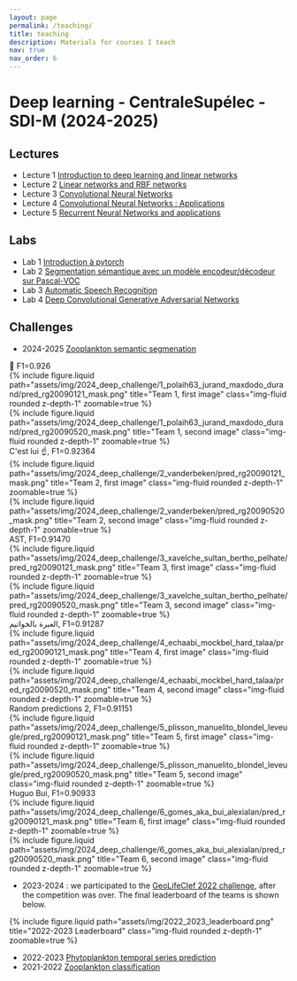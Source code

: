 ```yaml
---
layout: page
permalink: /teaching/
title: teaching
description: Materials for courses I teach
nav: true
nav_order: 6
---
```


# Deep learning - CentraleSupélec - SDI-M (2024-2025)

## Lectures

- Lecture 1 [Introduction to deep learning and linear networks](https://frezza.pages.centralesupelec.fr/teachml2/Supports/NeuralNetworks/00-intro.html)
- Lecture 2 [Linear networks and RBF networks](https://frezza.pages.centralesupelec.fr/teachml2/Supports/NeuralNetworks/02-ffn.html)
- Lecture 3 [Convolutional Neural Networks](https://frezza.pages.centralesupelec.fr/teachml2/Supports/NeuralNetworks/03-cnn.html)
- Lecture 4 [Convolutional Neural Networks : Applications](https://frezza.pages.centralesupelec.fr/teachml2/Supports/NeuralNetworks/04-cnn.html)
- Lecture 5 [Recurrent Neural Networks and applications](https://frezza.pages.centralesupelec.fr/teachml2/Supports/NeuralNetworks/05-rnn.html)

## Labs

- Lab 1 [Introduction à pytorch](https://ia2vr.gitlabpages.inria.fr/iliar/pytorch_introduction.html)
- Lab 2 [Segmentation sémantique avec un modèle encodeur/décodeur sur Pascal-VOC](https://ia2vr.gitlabpages.inria.fr/deeplearning/lab2.html)
- Lab 3 [Automatic Speech Recognition](https://teaching.pages.centralesupelec.fr/deeplearning-lectures-build/02-pytorch-asr.html)
- Lab 4 [Deep Convolutional Generative Adversarial Networks](https://teaching.pages.centralesupelec.fr/deeplearning-lectures-build/03-pytorch-gan.html)

## Challenges

- 2024-2025 [Zooplankton semantic segmenation](https://www.kaggle.com/competitions/3md4040-2025-challenge/overview)

<div class="row">
	<div class="col-sm-2">
	🥱 F1=0.926
	</div>
    <div class="col-sm-4">
		{% include figure.liquid path="assets/img/2024_deep_challenge/1_polaih63_jurand_maxdodo_durand/pred_rg20090121_mask.png" title="Team 1, first image" class="img-fluid rounded z-depth-1" zoomable=true %}
    </div>
    <div class="col-sm-4">
		{% include figure.liquid path="assets/img/2024_deep_challenge/1_polaih63_jurand_maxdodo_durand/pred_rg20090520_mask.png" title="Team 1, second image" class="img-fluid rounded z-depth-1" zoomable=true %}
    </div>
</div>
<div class="row">
	<div class="col-sm-2">
	C'est lui ☝️, F1=0.92364
	</div>
    <div class="col-sm-4">
		{% include figure.liquid path="assets/img/2024_deep_challenge/2_vanderbeken/pred_rg20090121_mask.png" title="Team 2, first image" class="img-fluid rounded z-depth-1" zoomable=true %}
    </div>
    <div class="col-sm-4">
		{% include figure.liquid path="assets/img/2024_deep_challenge/2_vanderbeken/pred_rg20090520_mask.png" title="Team 2, second image" class="img-fluid rounded z-depth-1" zoomable=true %}
    </div>
</div>
<div class="row">
	<div class="col-sm-2">
	AST, F1=0.91470
	</div>
    <div class="col-sm-4">
		{% include figure.liquid path="assets/img/2024_deep_challenge/3_xavelche_sultan_bertho_pelhate/pred_rg20090121_mask.png" title="Team 3, first image" class="img-fluid rounded z-depth-1" zoomable=true %}
    </div>
    <div class="col-sm-4">
		{% include figure.liquid path="assets/img/2024_deep_challenge/3_xavelche_sultan_bertho_pelhate/pred_rg20090520_mask.png" title="Team 3, second image" class="img-fluid rounded z-depth-1" zoomable=true %}
    </div>
</div>
<div class="row">
	<div class="col-sm-2">
	العبرة بالخواتيم, F1=0.91287
	</div>
    <div class="col-sm-4">
		{% include figure.liquid path="assets/img/2024_deep_challenge/4_echaabi_mockbel_hard_talaa/pred_rg20090121_mask.png" title="Team 4, first image" class="img-fluid rounded z-depth-1" zoomable=true %}
    </div>
    <div class="col-sm-4">
		{% include figure.liquid path="assets/img/2024_deep_challenge/4_echaabi_mockbel_hard_talaa/pred_rg20090520_mask.png" title="Team 4, second image" class="img-fluid rounded z-depth-1" zoomable=true %}
    </div>
</div>
<div class="row">
	<div class="col-sm-2">
	Random predictions 2, F1=0.91151
	</div>
    <div class="col-sm-4">
		{% include figure.liquid path="assets/img/2024_deep_challenge/5_plisson_manuelito_blondel_leveugle/pred_rg20090121_mask.png" title="Team 5, first image" class="img-fluid rounded z-depth-1" zoomable=true %}
    </div>
    <div class="col-sm-4">
		{% include figure.liquid path="assets/img/2024_deep_challenge/5_plisson_manuelito_blondel_leveugle/pred_rg20090520_mask.png" title="Team 5, second image" class="img-fluid rounded z-depth-1" zoomable=true %}
    </div>
</div>
<div class="row">
	<div class="col-sm-2">
	Huguo Bui, F1=0.90933
	</div>
    <div class="col-sm-4">
		{% include figure.liquid path="assets/img/2024_deep_challenge/6_gomes_aka_bui_alexialan/pred_rg20090121_mask.png" title="Team 6, first image" class="img-fluid rounded z-depth-1" zoomable=true %}
    </div>
    <div class="col-sm-4">
		{% include figure.liquid path="assets/img/2024_deep_challenge/6_gomes_aka_bui_alexialan/pred_rg20090520_mask.png" title="Team 6, second image" class="img-fluid rounded z-depth-1" zoomable=true %}
    </div>
</div>

- 2023-2024 : we participated to the [GeoLifeClef 2022 challenge](https://www.kaggle.com/competitions/geolifeclef-2022-lifeclef-2022-fgvc9/overview), after the competition was over. The final leaderboard of the teams is shown below.

<div class="row">
    <div class="col-sm-4">
	</div>
    <div class="col-sm-4">
		{% include figure.liquid path="assets/img/2022_2023_leaderboard.png" title="2022-2023 Leaderboard" class="img-fluid rounded z-depth-1" zoomable=true %}
    </div>
    <div class="col-sm-4">
	</div>
</div>

- 2022-2023 [Phytoplankton temporal series prediction](https://www.kaggle.com/c/temporal-prediction-of-plankton)
- 2021-2022 [Zooplankton classification](https://www.kaggle.com/c/3md4040-2022-challenge)
